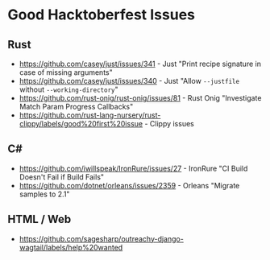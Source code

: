 # Good Hacktoberfest Issues


## Rust
 * <https://github.com/casey/just/issues/341> - Just "Print recipe signature in case of missing arguments"
 * <https://github.com/casey/just/issues/340> - Just "Allow `--justfile` without `--working-directory`"
 * <https://github.com/rust-onig/rust-onig/issues/81> - Rust Onig "Investigate Match Param Progress Callbacks"
 * <https://github.com/rust-lang-nursery/rust-clippy/labels/good%20first%20issue> - Clippy issues

## C#

 * <https://github.com/iwillspeak/IronRure/issues/27> - IronRure "CI Build Doesn't Fail if Build Fails"
 * <https://github.com/dotnet/orleans/issues/2359>  - Orleans "Migrate samples to 2.1"

## HTML / Web

 * <https://github.com/sagesharp/outreachy-django-wagtail/labels/help%20wanted>
